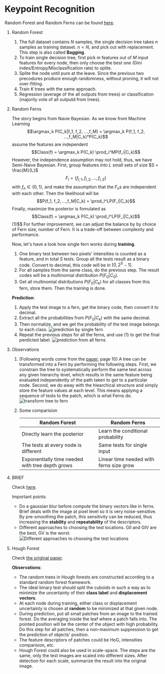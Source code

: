 # Keypoint Recognition

Random Forest and Random Ferns can be found [here](http://vision.cse.psu.edu/seminars/talks/2009/random_tff/ForestsAndFernsTalk.pdf).

1. Random Forest
   
   1. The full dataset contains $N$ samples, the single decision tree takes $n$ samples as training dataset. $n<N$, and pick out with replacement. This step is also called **Bagging**.
   2. To train single decision tree, first pick $m$ features out of $M$ input features for every node, then only choose the best one (Gini index/Entropy/Misclassification rate) to splite.
   3. Splite the node until pure at the leave. Since the previous two precodures produce enough randomness, without proning, it will not over-fitting.
   4. Train $K$ trees with the same approach.
   5. Regression (average of the all outputs from trees) or classification (majority vote of all outputd from trees).
   
2. Random Ferns
   
   The story begins from Navie Bayesian. As we know from Machine Learning
   $$\argmax_k P(C_k|f_1, f_2, ...,f_M) = \argmax_k P(f_1, f_2, ...,f_M|C_k)*P(C_k)$$
   assume the features are independent
   $$Class(f) = \argmax_k P(C_k) \prod_i^MP(f_i|C_k)$$
   However, the independence assumption may not hold, thus, we have Semi-Naive Bayesian. First, group features into $L$ small sets of size $S = \frac{M}{L}$ 
   $$F_l = \{f_{l,1}, f_{l,2}, ...,f_{l,S}\}$$ 
   with $f_n \in \{0,1\}$, and make the assumption that the $F_n$s are independent with each other. Then the likelihood will be 
   $$P(f_1, f_2, ...,f_M|C_k) = \prod_l^LP(F_l|C_k)$$
   Finally, maximize the posterior is fomulated as 
   $$Class(f) = \argmax_k P(C_k) \prod_l^LP(F_l|C_k)$$ (1)$$
    For further improvement, we can adjust the balance by by choice of Fern size, number of Fern. It is a trade-off between complexity and performance.
    
    Now, let's have a look how single fern works during **training**.
    1. One binary test between two pixels' intensities is counted as a feature, and in total $S$ tests. Group all the tests result as a binary code. Convert to decimal, this code will be in $[0, 2^S-1]$. 
    2. For all samples from the same class, do the previous step. The result codes will be a multinomial distribution $P(F_0|C_0)$.
    3. Get all multinomial distributions $P(F_0|C_k)$ for all classes from this fern, store them. Then the training is done.

    **Prediction**:
    1. Apply the test image to a fern, get the binary code, then convert it to decimal.
    2. Extract all the probabilities from $P(F_0|C_k)$ with the same decimal.
    3. Then normalize, and we get the probability of the test image belongs to each class. ![prediction by single fern](https://lh3.googleusercontent.com/proxy/Q43jTiMyBSHEJrKmzbWi4S9mZdepWGMzuJ2OQuleIG-p6GN1b8GJ-SvQNlUzCPNwJe1prnacoaeezWjDQcxmtGM_wJeZwXU8l-Hx0an0fKAGV5iJYcKX-Q0)
    4. Repeat the previous steps for all the ferns, and use (1) to get the final perdicted label. ![prediction from all ferns](https://pic4.zhimg.com/80/v2-51941fa7cdb784e41e3d2f2ec1c1bea3_hd.png)


3. Observations

    1.  (Following words come from the [paper](https://www.epfl.ch/labs/cvlab/wp-content/uploads/2018/08/OzuysalCLF10.pdf), page 10) A tree can be transformed into a Fern by performing the following steps. First, we constrain the tree to systematically perform the same test across any given hierarchy level, which results in the same feature being evaluated independently of the path taken to get to a particular node. Second, we do away with the hiearchical structure and simply store the feature values at each level. This means applying a sequence of tests to the patch, which is what Ferns do. ![transform tree to fern](https://csdl-images.computer.org/trans/tp/2010/03/figures/ttp20100304484.gif)
    2. Some comparision
   
        Random Forest | Random Ferns
        --- | --- 
        Directly learn the posterior| Learn the conditional probability 
        The tests at every node is different | Same tests for single input
        Exponentially time needed with tree depth grows | Linear time needed with ferns size grow

4. BRIEF
   
   Check [here](https://medium.com/analytics-vidhya/introduction-to-brief-binary-robust-independent-elementary-features-436f4a31a0e6).
    
    Important points:
    * Do a gaussian blur before compute the binary vectors like in ferns. Brief deals with the image at pixel level so it is very noise-sensitive. By pre-smoothing the patch, this sensitivity can be reduced, thus increasing the **stability** and **repeatability** of the descriptors.
    * Diﬀerent approaches to choosing the test locations. GII and GIV are the best, GV is the worst. ![Diﬀerent approaches to choosing the test locations](https://miro.medium.com/max/1250/0*bTfQfO4qOxk3qL78)

5. Hough Forest

    Check [the original paper](http://citeseerx.ist.psu.edu/viewdoc/download?doi=10.1.1.204.6049&rep=rep1&type=pdf).

    **Observations**:
    * The random trees in Hough forests are constructed according to a standard random forest framework.
    * The ideal binary test should split the cuboids in such a way as to minimize the uncertainty of their **class label** and **displacement vectors**.
    * At each node during training, either class or displacement uncertainty is chosen at **random** to be minimized at that given node.
    * During prediction, put all small patches from an image to the trained forest. Do the averaging inside the leaf where a patch falls into. The pointed position will be the center of the object with high probability. Do this step for all patches, then a non-maximum suppression to get the prediction of objects' position.
    * The feature descriptors of patches could be HoG, intensities comparision, etc. 
    * Hough Forest could also be used in scale-space. The steps are the same, only the test images are scaled into different sizes. After detection for each scale, summarize the result into the original image. 
